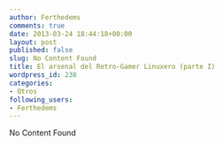 ```yaml
---
author: Ferthedems
comments: true
date: 2013-03-24 18:44:18+00:00
layout: post
published: false
slug: No Content Found
title: El arsenal del Retro-Gamer Linuxero (parte I)
wordpress_id: 238
categories:
- Otros
following_users:
- Ferthedems
---
```


No Content Found
